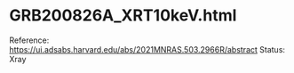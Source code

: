 # GRB200826A_XRT10keV.html

Reference: https://ui.adsabs.harvard.edu/abs/2021MNRAS.503.2966R/abstract
Status: Xray